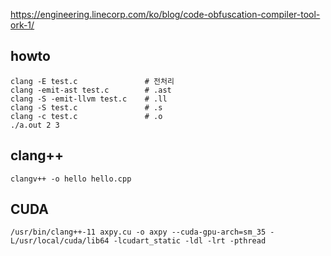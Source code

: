 https://engineering.linecorp.com/ko/blog/code-obfuscation-compiler-tool-ork-1/

## howto

    clang -E test.c               # 전처리       
    clang -emit-ast test.c        # .ast
    clang -S -emit-llvm test.c    # .ll
    clang -S test.c               # .s
    clang -c test.c               # .o 
    ./a.out 2 3

## clang++

    clangv++ -o hello hello.cpp


## CUDA

    /usr/bin/clang++-11 axpy.cu -o axpy --cuda-gpu-arch=sm_35 -L/usr/local/cuda/lib64 -lcudart_static -ldl -lrt -pthread
